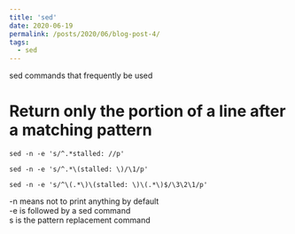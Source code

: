```yaml
---
title: 'sed'
date: 2020-06-19
permalink: /posts/2020/06/blog-post-4/
tags:
  - sed
---
```


sed commands that frequently be used


Return only the portion of a line after a matching pattern
======
```
sed -n -e 's/^.*stalled: //p'

sed -n -e 's/^.*\(stalled: \)/\1/p'

sed -n -e 's/^\(.*\)\(stalled: \)\(.*\)$/\3\2\1/p'

```
-n means not to print anything by default  
-e is followed by a sed command    
s is the pattern replacement command 
